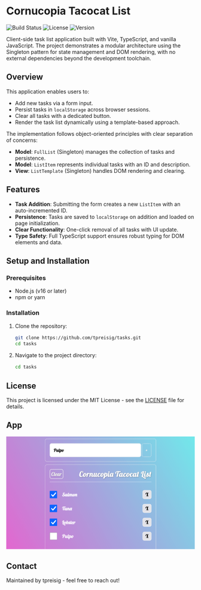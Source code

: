 # Cornucopia Tacocat List
![Build Status](https://img.shields.io/badge/build-passing-brightgreen)
![License](https://img.shields.io/badge/license-MIT-blue.svg)
![Version](https://img.shields.io/badge/version-1.0.0-orange)

Client-side task list application built with Vite, TypeScript, and vanilla JavaScript. The project demonstrates a modular architecture using the Singleton pattern for state management and DOM rendering, with no external dependencies beyond the development toolchain.


## Overview

This application enables users to:
- Add new tasks via a form input.
- Persist tasks in `localStorage` across browser sessions.
- Clear all tasks with a dedicated button.
- Render the task list dynamically using a template-based approach.

The implementation follows object-oriented principles with clear separation of concerns:
- **Model**: `FullList` (Singleton) manages the collection of tasks and persistence.
- **Model**: `ListItem` represents individual tasks with an ID and description.
- **View**: `ListTemplate` (Singleton) handles DOM rendering and clearing.

## Features
- **Task Addition**: Submitting the form creates a new `ListItem` with an auto-incremented ID.
- **Persistence**: Tasks are saved to `localStorage` on addition and loaded on page initialization.
- **Clear Functionality**: One-click removal of all tasks with UI update.
- **Type Safety**: Full TypeScript support ensures robust typing for DOM elements and data.

## Setup and Installation

### Prerequisites

- Node.js (v16 or later)
- npm or yarn

### Installation

1. Clone the repository:
   ```bash
   git clone https://github.com/tpreisig/tasks.git
   cd tasks
   ```
2. Navigate to the project directory:
   ```bash
   cd tasks
   ```

## License

This project is licensed under the MIT License - see the [LICENSE](LICENSE) file for details.


## App

![Screenshot](assets/tacocat.png)

## Contact

Maintained by tpreisig - feel free to reach out!
